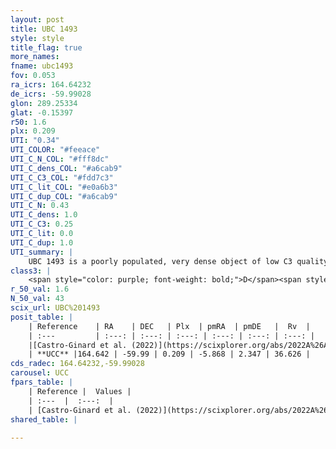 ```yaml
---
layout: post
title: UBC 1493
style: style
title_flag: true
more_names: 
fname: ubc1493
fov: 0.053
ra_icrs: 164.64232
de_icrs: -59.99028
glon: 289.25334
glat: -0.15397
r50: 1.6
plx: 0.209
UTI: "0.34"
UTI_COLOR: "#feeace"
UTI_C_N_COL: "#fff8dc"
UTI_C_dens_COL: "#a6cab9"
UTI_C_C3_COL: "#fdd7c3"
UTI_C_lit_COL: "#e0a6b3"
UTI_C_dup_COL: "#a6cab9"
UTI_C_N: 0.43
UTI_C_dens: 1.0
UTI_C_C3: 0.25
UTI_C_lit: 0.0
UTI_C_dup: 1.0
UTI_summary: |
    UBC 1493 is a poorly populated, very dense object of low C3 quality. It was recently reported in the literature.
class3: |
    <span style="color: purple; font-weight: bold;">D</span><span style="color: #FFC300; font-weight: bold;">B</span>
r_50_val: 1.6
N_50_val: 43
scix_url: UBC%201493
posit_table: |
    | Reference    | RA    | DEC   | Plx  | pmRA  | pmDE   |  Rv  |
    | :---         | :---: | :---: | :---: | :---: | :---: | :---: |
    |[Castro-Ginard et al. (2022)](https://scixplorer.org/abs/2022A%26A...661A.118C) | 164.63 | -60.0 | 0.21 | -5.86 | 2.33 | -- |
    | **UCC** |164.642 | -59.99 | 0.209 | -5.868 | 2.347 | 36.626 | 
cds_radec: 164.64232,-59.99028
carousel: UCC
fpars_table: |
    | Reference |  Values |
    | :---  |  :---:  |
    | [Castro-Ginard et al. (2022)](https://scixplorer.org/abs/2022A%26A...661A.118C) | `AV=1.591, Dist=4682, logAge=7.624` |
shared_table: |
    
---
```

